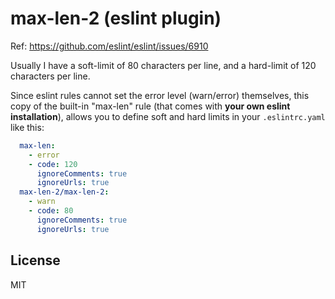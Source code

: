 # max-len-2 (eslint plugin)

Ref: https://github.com/eslint/eslint/issues/6910

Usually I have a soft-limit of 80 characters per line,
and a hard-limit of 120 characters per line.

Since eslint rules cannot set the error level (warn/error) themselves,
this copy of the built-in "max-len" rule (that comes with **your own eslint installation**),
allows you to define soft and hard limits in your `.eslintrc.yaml` like this:

```yaml
  max-len:
    - error
    - code: 120
      ignoreComments: true
      ignoreUrls: true
  max-len-2/max-len-2:
    - warn
    - code: 80
      ignoreComments: true
      ignoreUrls: true
```

## License

MIT
